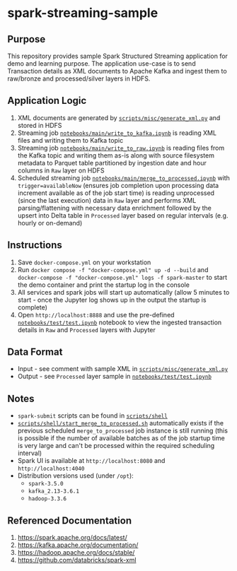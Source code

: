 # spark-streaming-sample

## Purpose
This repository provides sample Spark Structured Streaming application for demo and learning purpose. The application use-case is to send Transaction details as XML documents to Apache Kafka and ingest them to raw/bronze and processed/silver layers in HDFS.

## Application Logic
1. XML documents are generated by [`scripts/misc/generate_xml.py`](scripts/misc/generate_xml.py) and stored in HDFS
2. Streaming job [`notebooks/main/write_to_kafka.ipynb`](notebooks/main/write_to_kafka.ipynb) is reading XML files and writing them to Kafka topic
3. Streaming job [`notebooks/main/write_to_raw.ipynb`](notebooks/main/write_to_raw.ipynb) is reading files from the Kafka topic and writing them as-is along with source filesystem metadata to Parquet table partitioned by ingestion date and hour columns in `Raw` layer on HDFS
4. Scheduled streaming job [`notebooks/main/merge_to_processed.ipynb`](notebooks/main/merge_to_processed.ipynb) with `trigger=availableNow` (ensures job completion upon processing data increment available as of the job start time) is reading unprocessed (since the last execution) data in `Raw` layer and performs XML parsing/flattening with necessary data enrichment followed by the upsert into Delta table in `Processed` layer based on regular intervals (e.g. hourly or on-demand)

## Instructions
1. Save `docker-compose.yml` on your workstation
2. Run `docker compose -f "docker-compose.yml" up -d --build` and `docker-compose -f "docker-compose.yml" logs -f spark-master` to start the demo container and print the startup log in the console
3. All services and spark jobs will start up automatically (allow 5 minutes to start - once the Jupyter log shows up in the output the startup is complete)
4. Open `http://localhost:8888` and use the pre-defined [`notebooks/test/test.ipynb`](notebooks/test/test.ipynb) notebook to view the ingested transaction details in `Raw` and `Processed` layers with Jupyter

## Data Format
* Input - see comment with sample XML in [`scripts/misc/generate_xml.py`](scripts/misc/generate_xml.py)
* Output - see `Processed` layer sample in [`notebooks/test/test.ipynb`](notebooks/test/test.ipynb)

## Notes
* `spark-submit` scripts can be found in [`scripts/shell`](scripts/shell)
* [`scripts/shell/start_merge_to_processed.sh`](scripts/shell/start_merge_to_processed.sh) automatically exists if the previous scheduled `merge_to_processed` job instance is still running (this is possible if the number of available batches as of the job startup time is very large and can't be processed within the required scheduling interval)
* Spark UI is available at `http://localhost:8080` and `http://localhost:4040`
* Distribution versions used (under `/opt`):
  * `spark-3.5.0`
  * `kafka_2.13-3.6.1`
  * `hadoop-3.3.6`

## Referenced Documentation
1. https://spark.apache.org/docs/latest/
2. https://kafka.apache.org/documentation/
3. https://hadoop.apache.org/docs/stable/
4. https://github.com/databricks/spark-xml
